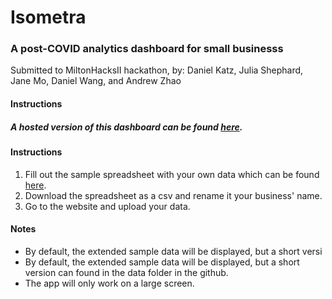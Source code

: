 # Isometra
### A post-COVID analytics dashboard for small businesss
Submitted to MiltonHacksII hackathon, by:
Daniel Katz, Julia Shephard, Jane Mo, Daniel Wang, and Andrew Zhao
#### Instructions


##### A hosted version of this dashboard can be found [here](https://isometra.herokuapp.com).

#### Instructions

1. Fill out the sample spreadsheet with your own data which can be found  [here](https://docs.google.com/spreadsheets/d/1imFxnuee1Znkc0mKbfDLxQ6a755gD3DmkFzPFHMifB8/edit#gid=0).
2. Download the spreadsheet as a csv and rename it your business' name. 
3. Go to the website and upload your data. 

#### Notes

- By default, the extended sample data will be displayed, but a short versi
- By default, the extended sample data will be displayed, but a short version can found in the data folder in the github.
- The app will only work on a large screen. 